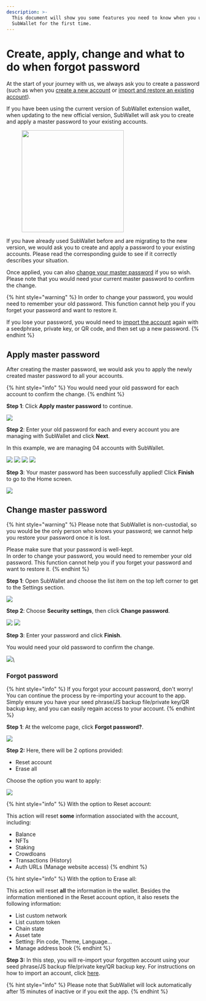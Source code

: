 ```yaml
---
description: >-
  This document will show you some features you need to know when you use
  SubWallet for the first time.
---
```


# Create, apply, change and what to do when forgot password

At the start of your journey with us, we always ask you to create a password (such as when you [create a new account](../account-management/create-a-new-account-with-new-seed-phrase.md) or [import and restore an existing account](../account-management/import-restore-an-account.md)).&#x20;

If you have been using the current version of SubWallet extension wallet, when updating to the new official version, SubWallet will ask you to create and apply a master password to your existing accounts.&#x20;

<div align="left">

<figure><img src="../../.gitbook/assets/image (26).png" alt="" width="266"><figcaption></figcaption></figure>

</div>

If you have already used SubWallet before and are migrating to the new version, we would ask you to create and apply a password to your existing accounts. Please read the corresponding guide to see if it correctly describes your situation.

Once applied, you can also [change your master password](create-apply-change-and-what-to-do-when-forgot-password.md#change-master-password) if you so wish. Please note that you would need your current master password to confirm the change.&#x20;

{% hint style="warning" %}
In order to change your password, you would need to remember your old password. This function cannot help you if you forget your password and want to restore it.&#x20;

If you lose your password, you would need to [import the account](../account-management/import-restore-an-account.md) again with a seedphrase, private key, or QR code, and then set up a new password.&#x20;
{% endhint %}

## Apply master password

After creating the master password, we would ask you to apply the newly created master password to all your accounts.&#x20;

{% hint style="info" %}
You would need your old password for each account to confirm the change.&#x20;
{% endhint %}

**Step 1**: Click **Apply master password** to continue.

![](<../../.gitbook/assets/image (21) (2).png>)

**Step 2**: Enter your old password for each and every account you are managing with SubWallet and click **Next**.

In this example, we are managing 04 accounts with SubWallet.

![](<../../.gitbook/assets/image (24) (3).png>) ![](<../../.gitbook/assets/image (37) (1) (1) (1) (1) (1).png>) ![](<../../.gitbook/assets/image (29) (1) (1) (1) (1) (1).png>) ![](<../../.gitbook/assets/image (9) (3).png>)

**Step 3**: Your master password has been successfully applied! Click **Finish** to go to the Home screen.&#x20;

![](<../../.gitbook/assets/image (67) (2).png>)



## Change master password

{% hint style="warning" %}
Please note that SubWallet is non-custodial, so you would be the only person who knows your password; we cannot help you restore your password once it is lost.&#x20;

Please make sure that your password is well-kept. \
In order to change your password, you would need to remember your old password. This function cannot help you if you forget your password and want to restore it.&#x20;
{% endhint %}

**Step 1**: Open SubWallet and choose the list item on the top left corner to get to the Settings section.

![](<../../.gitbook/assets/image (4) (1) (1) (1) (1) (1) (1).png>)

**Step 2**: Choose **Security settings**, then click **Change password**.

![](<../../.gitbook/assets/image (22) (3).png>) ![](<../../.gitbook/assets/image (70) (2).png>)

**Step 3**: Enter your password and click **Finish**.&#x20;

You would need your old password to confirm the change.&#x20;

![](<../../.gitbook/assets/image (77) (2).png>)\


### Forgot password

{% hint style="info" %}
If you forgot your account password, don't worry! You can continue the process by re-importing your account to the app. Simply ensure you have your seed phrase/JS backup file/private key/QR backup key, and you can easily regain access to your account.
{% endhint %}

**Step 1**: At the welcome page, click **Forgot password?**.

![](<../../.gitbook/assets/image (25).png>)

**Step 2:** Here, there will be 2 options provided:

* Reset account
* Erase all

Choose the option you want to apply:

![](<../../.gitbook/assets/image (23).png>)

{% hint style="info" %}
With the option to Reset account:

This action will reset **some** information associated with the account, including:&#x20;

* Balance&#x20;
* NFTs&#x20;
* Staking
* Crowdloans
* Transactions (History)
* Auth URLs (Manage website access)
{% endhint %}

{% hint style="info" %}
With the option to Erase all:

This action will reset **all** the information in the wallet. Besides the information mentioned in the Reset account option, it also resets the following information:

* List custom network
* List custom token
* Chain state&#x20;
* Asset tate&#x20;
* Setting: Pin code, Theme, Language...
* Manage address book
{% endhint %}

**Step 3:** In this step, you will re-import your forgotten account using your seed phrase/JS backup file/private key/QR backup key. For instructions on how to import an account, click [here](../account-management/import-restore-an-account.md).

{% hint style="info" %}
Please note that SubWallet will lock automatically after 15 minutes of inactive or if you exit the app.&#x20;
{% endhint %}
